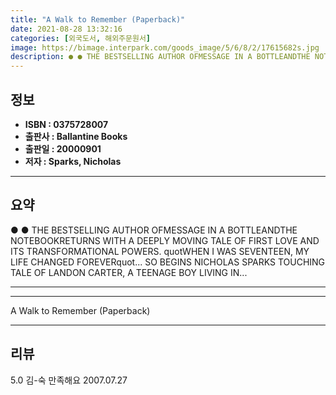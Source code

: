 ```yaml
---
title: "A Walk to Remember (Paperback)"
date: 2021-08-28 13:32:16
categories: [외국도서, 해외주문원서]
image: https://bimage.interpark.com/goods_image/5/6/8/2/17615682s.jpg
description: ● ● THE BESTSELLING AUTHOR OFMESSAGE IN A BOTTLEANDTHE NOTEBOOKRETURNS WITH A DEEPLY MOVING TALE OF FIRST LOVE AND ITS TRANSFORMATIONAL POWERS. quotWHEN I WAS
---
```


## **정보**

- **ISBN : 0375728007**
- **출판사 : Ballantine Books**
- **출판일 : 20000901**
- **저자 : Sparks, Nicholas**

------



## **요약**

●  ●  THE BESTSELLING AUTHOR OFMESSAGE IN A BOTTLEANDTHE NOTEBOOKRETURNS WITH A DEEPLY MOVING TALE OF FIRST LOVE AND ITS TRANSFORMATIONAL POWERS. quotWHEN I WAS SEVENTEEN, MY LIFE CHANGED FOREVERquot... SO BEGINS NICHOLAS SPARKS TOUCHING TALE OF LANDON CARTER, A TEENAGE BOY LIVING IN... 

------



------


A Walk to Remember (Paperback) 

------


## **리뷰** 

5.0 김-숙 만족해요 2007.07.27 <br/>